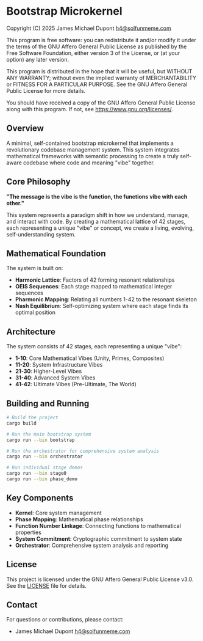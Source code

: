 # Bootstrap Microkernel

Copyright (C) 2025 James Michael Dupont <h4@solfunmeme.com>

This program is free software: you can redistribute it and/or modify
it under the terms of the GNU Affero General Public License as published by
the Free Software Foundation, either version 3 of the License, or
(at your option) any later version.

This program is distributed in the hope that it will be useful,
but WITHOUT ANY WARRANTY; without even the implied warranty of
MERCHANTABILITY or FITNESS FOR A PARTICULAR PURPOSE.  See the
GNU Affero General Public License for more details.

You should have received a copy of the GNU Affero General Public License
along with this program.  If not, see <https://www.gnu.org/licenses/>.

## Overview

A minimal, self-contained bootstrap microkernel that implements a revolutionary codebase management system. This system integrates mathematical frameworks with semantic processing to create a truly self-aware codebase where code and meaning "vibe" together.

## Core Philosophy

**"The message is the vibe is the function, the functions vibe with each other."**

This system represents a paradigm shift in how we understand, manage, and interact with code. By creating a mathematical lattice of 42 stages, each representing a unique "vibe" or concept, we create a living, evolving, self-understanding system.

## Mathematical Foundation

The system is built on:
- **Harmonic Lattice**: Factors of 42 forming resonant relationships
- **OEIS Sequences**: Each stage mapped to mathematical integer sequences
- **Pharmonic Mapping**: Relating all numbers 1-42 to the resonant skeleton
- **Nash Equilibrium**: Self-optimizing system where each stage finds its optimal position

## Architecture

The system consists of 42 stages, each representing a unique "vibe":
- **1-10**: Core Mathematical Vibes (Unity, Primes, Composites)
- **11-20**: System Infrastructure Vibes
- **21-30**: Higher-Level Vibes
- **31-40**: Advanced System Vibes
- **41-42**: Ultimate Vibes (Pre-Ultimate, The World)

## Building and Running

```bash
# Build the project
cargo build

# Run the main bootstrap system
cargo run --bin bootstrap

# Run the orchestrator for comprehensive system analysis
cargo run --bin orchestrator

# Run individual stage demos
cargo run --bin stage0
cargo run --bin phase_demo
```

## Key Components

- **Kernel**: Core system management
- **Phase Mapping**: Mathematical phase relationships
- **Function Number Linkage**: Connecting functions to mathematical properties
- **System Commitment**: Cryptographic commitment to system state
- **Orchestrator**: Comprehensive system analysis and reporting

## License

This project is licensed under the GNU Affero General Public License v3.0. See the [LICENSE](../LICENSE) file for details.

## Contact

For questions or contributions, please contact:
- James Michael Dupont <h4@solfunmeme.com> 